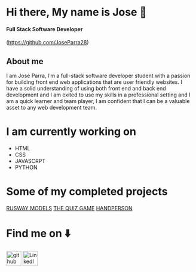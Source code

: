 # Hi there, My name is Jose 👋
#### Full Stack Software Developer
(https://github.com/JoseParra28)

## About me
I am Jose Parra, I’m a full-stack software developer student with a passion for building front end web applications that are user friendly websites. I have a solid understanding of using both front end and back end development and I am exited to use my skills in a professional setting and I am a quick learner and team player, I am confident that I can be a valuable asset to any web development team.


# I am currently working on
- HTML
- CSS
- JAVASCRPT
- PYTHON 

# Some of my completed projects 
[RUSWAY MODELS](https://github.com/JoseParra28/runway-models-final-project)
[<CAKE/> THE QUIZ GAME](https://github.com/JoseParra28/quiz-game-final-project)
[HANDPERSON](https://github.com/JoseParra28/HangPerson-project/blob/main/README.md)




# Find me on ⬇️
[<img src='https://cdn.jsdelivr.net/npm/simple-icons@3.0.1/icons/github.svg' alt='github' height='40'>](https://github.com/JoseParra28)  [<img src='https://cdn.jsdelivr.net/npm/simple-icons@3.0.1/icons/linkedin.svg' alt='LinkedIn' height='40'>](https://www.linkedin.com/in/jose-parra-b50556247/)  



